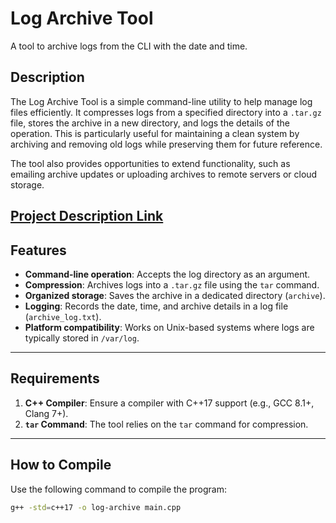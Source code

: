 # Log Archive Tool

A tool to archive logs from the CLI with the date and time.

## Description

The Log Archive Tool is a simple command-line utility to help manage log files efficiently. It compresses logs from a specified directory into a `.tar.gz` file, stores the archive in a new directory, and logs the details of the operation. This is particularly useful for maintaining a clean system by archiving and removing old logs while preserving them for future reference.

The tool also provides opportunities to extend functionality, such as emailing archive updates or uploading archives to remote servers or cloud storage.

[Project Description Link](https://roadmap.sh/projects/log-archive-tool)
---

## Features

- **Command-line operation**: Accepts the log directory as an argument.
- **Compression**: Archives logs into a `.tar.gz` file using the `tar` command.
- **Organized storage**: Saves the archive in a dedicated directory (`archive`).
- **Logging**: Records the date, time, and archive details in a log file (`archive_log.txt`).
- **Platform compatibility**: Works on Unix-based systems where logs are typically stored in `/var/log`.

---

## Requirements

1. **C++ Compiler**: Ensure a compiler with C++17 support (e.g., GCC 8.1+, Clang 7+).
2. **`tar` Command**: The tool relies on the `tar` command for compression.

---

## How to Compile

Use the following command to compile the program:

```bash
g++ -std=c++17 -o log-archive main.cpp

